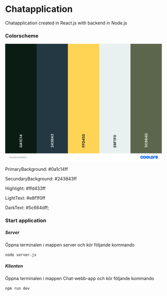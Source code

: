 # Chatapplication
Chatapplication created in React.js with backend in Node.js

<h3>Colorscheme</h3>
<img src="/Chat-webb-app/src/assets/Colorscheme.png"/>

<p>PrimaryBackground: #0a1c14ff</p>
<p>SecundaryBackground: #243843ff</p>
<p>Highlight: #ffd433ff</p>
<p>LightText: #e8f1f0ff</p>
<p>DarkText: #5c664dff;</p>

<h3>Start application</h3>

<h5>Server</h3>

<p>Öppna terminalen i mappen server och kör följande kommando</p> 

` node server.js `  



<h5>Klienten</h5>

<p>Öppna terminalen i mappen Chat-webb-app och kör följande kommando </p>

` npm run dev `